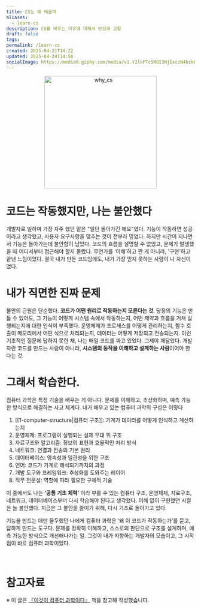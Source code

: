 ```yaml
---
title: CS는 왜 배울까
aliases:
  - learn-cs
description: CS를 배우는 이유에 대해서 반성과 고찰
draft: false
tags: 
permalink: /learn-cs
created: 2025-04-21T14:22
updated: 2025-04-24T14:56
socialImage: https://media0.giphy.com/media/v1.Y2lkPTc5MGI3NjExczN4bzk0Yjkwejl0MGViNGRtbTkzeTFtc3k5MGN6ZnIwbXpzeHFncSZlcD12MV9pbnRlcm5hbF9naWZfYnlfaWQmY3Q9Zw/IPbS5R4fSUl5S/giphy.gif
---
```

<p align="center">
  <img src="https://media0.giphy.com/media/v1.Y2lkPTc5MGI3NjExczN4bzk0Yjkwejl0MGViNGRtbTkzeTFtc3k5MGN6ZnIwbXpzeHFncSZlcD12MV9pbnRlcm5hbF9naWZfYnlfaWQmY3Q9Zw/IPbS5R4fSUl5S/giphy.gif" alt="why_cs" width="300">
</p>

# 코드는 작동했지만, 나는 불안했다

개발자로 일하며 가장 자주 했던 말은 "일단 돌아가긴 해요"였다. 기능이 작동하면 성공이라고 생각했고, 사용자 요구사항을 맞추는 것이 전부라 믿었다. 하지만 시간이 지나면서 기능은 돌아가는데 불안함이 남았다. 코드의 흐름을 설명할 수 없었고, 문제가 발생했을 때 어디서부터 접근해야 할지 몰랐다. 무언가를 ‘이해’하고 짠 게 아니라, '구현'하고 끝낸 느낌이었다. 결국 내가 만든 코드임에도, 내가 가장 믿지 못하는 사람이 나 자신이었다.


# 내가 직면한 진짜 문제

불안의 근원은 단순했다. **코드가 어떤 원리로 작동하는지 모른다는 것**. 당장의 기능은 만들 수 있어도, 그 기능이 어떻게 시스템 속에서 작동하는지, 어떤 제약과 흐름을 거쳐 실행되는지에 대한 인식이 부족했다. 운영체제가 프로세스를 어떻게 관리하는지, 함수 호출이 메모리에서 어떤 식으로 처리되는지, 데이터는 어떻게 저장되고 전송되는지. 이런 기초적인 질문에 답하지 못한 채, 나는 매일 코드를 짜고 있었다. 그제야 깨달았다. 개발자란 코드를 만드는 사람이 아니라, **시스템의 동작을 이해하고 설계하는 사람**이어야 한다는 것.


# 그래서 학습한다.

컴퓨터 과학은 특정 기술을 배우는 게 아니다. 문제를 이해하고, 추상화하며, 예측 가능한 방식으로 해결하는 사고 체계다. 내가 배우고 있는 컴퓨터 과학의 구성은 이렇다

1. [[1-computer-structure|컴퓨터 구조]]: 기계가 데이터를 어떻게 인식하고 계산하는지 
2. 운영체제: 프로그램이 실행되는 실제 무대 위 구조 
3. 자료구조와 알고리즘: 정보의 표현과 효율적인 처리 방식 
4. 네트워크: 연결과 전송의 기본 원리 
5. 데이터베이스: 영속성과 일관성을 위한 구조 
6. 언어: 코드가 기계로 해석되기까지의 과정 
7. 개발 도구와 프레임워크: 추상화를 도와주는 레이어 
8. 직무 전문성: 역할에 따라 필요한 구체적 기술 

이 중에서도 나는 **‘공통 기초 체력’** 이라 부를 수 있는 컴퓨터 구조, 운영체제, 자료구조, 네트워크, 데이터베이스부터 다시 학습해야 된다고 생각했다. 이해 없이 구현했던 시절은 늘 불안했다. 지금은 그 불안을 줄이기 위해, 다시 기초로 돌아가고 있다.

기능을 만드는 데만 몰두했던 나에게 컴퓨터 과학은 ‘왜 이 코드가 작동하는가’를 묻고, 답하게 만드는 도구다. 문제를 정확히 이해하고, 스스로의 판단으로 구조를 설계하며, 예측 가능한 방식으로 개선해나가는 일. 그것이 내가 지향하는 개발자의 모습이고, 그 시작점이 바로 컴퓨터 과학이었다.
</br></br></br>
# 참고자료

※ 이 글은 [『이것이 컴퓨터 과학이다』](https://product.kyobobook.co.kr/detail/S000214014967) 책을 참고해 작성했습니다.